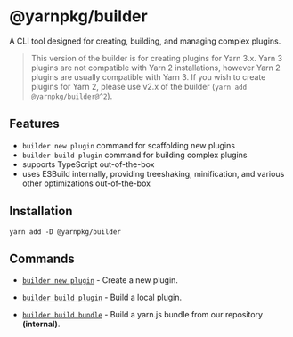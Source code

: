 # @yarnpkg/builder

A CLI tool designed for creating, building, and managing complex plugins.

> This version of the builder is for creating plugins for Yarn 3.x. Yarn 3 plugins are not compatible with Yarn 2 installations, however Yarn 2 plugins are usually compatible with Yarn 3. If you wish to create plugins for Yarn 2, please use v2.x of the builder (`yarn add @yarnpkg/builder@^2`).

## Features

- `builder new plugin` command for scaffolding new plugins
- `builder build plugin` command for building complex plugins
- supports TypeScript out-of-the-box
- uses ESBuild internally, providing treeshaking, minification, and various other optimizations out-of-the-box

## Installation

`yarn add -D @yarnpkg/builder`

## Commands

- [`builder new plugin`](https://yarnpkg.com/builder/cli/new/plugin) - Create a new plugin.

- [`builder build plugin`](https://yarnpkg.com/builder/cli/build/plugin) - Build a local plugin.

- [`builder build bundle`](https://yarnpkg.com/builder/cli/build/bundle) - Build a yarn.js bundle from our repository **(internal)**.
